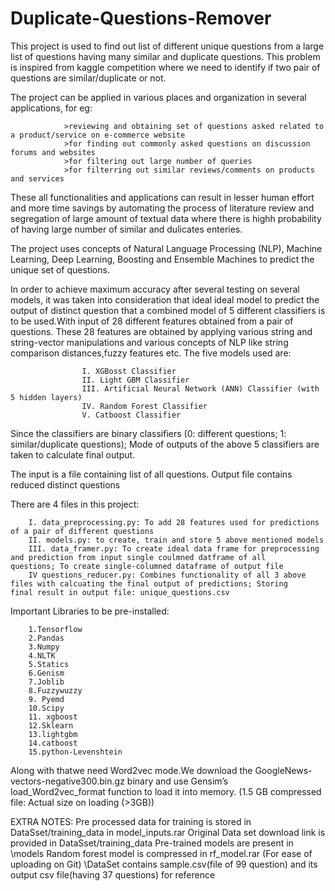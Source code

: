 # Duplicate-Questions-Remover

This project is used to find out list of different unique questions from a large list of questions having many similar and duplicate questions. This problem is inspired from kaggle competition where we need to identify if two pair of questions are similar/duplicate or not.

The project can be applied in various places and organization in several applications, for eg: 
                
                >reviewing and obtaining set of questions asked related to a product/service on e-commerce website
                >for finding out commonly asked questions on discussion forums and websites
                >for filtering out large number of queries
                >for filterring out similar reviews/comments on products and services
                
These all functionalities and applications can result in lesser human effort and more time savings by automating the process of literature review and segregation of large amount of textual data where there is highh probability of having large number of similar and dulicates enteries.

The project uses concepts of Natural Language Processing (NLP), Machine Learning, Deep Learning, Boosting and Ensemble Machines to predict the unique set of questions.

In order to achieve maximum accuracy after several testing on several models, it was taken into consideration that ideal ideal model to predict the output of distinct question that a combined model of 5 different classifiers is to be used.With input of 28 different features obtained from a pair of questions. These 28 features are obtained by applying various string and string-vector manipulations and various concepts of NLP like string comparison distances,fuzzy features etc. The five models used are:
                    
                    I. XGBosst Classifier
                    II. Light GBM Classifier
                    III. Artificial Neural Network (ANN) Classifier (with 5 hidden layers)
                    IV. Random Forest Classifier
                    V. Catboost Classifier
   
Since the classifiers are binary classifiers (0: different questions; 1: similar/duplicate questions); Mode of outputs of the above 5 classifiers are taken to calculate final output.

The input is a file containing list of all questions. Output file contains reduced distinct questions

There are 4 files in this project:
        
        I. data_preprocessing.py: To add 28 features used for predictions of a pair of different questions
        II. models.py: to create, train and store 5 above mentioned models
        III. data_framer.py: To create ideal data frame for preprocessing and prediction from input single coulmned datframe of all                                   questions; To create single-columned dataframe of output file
        IV questions_reducer.py: Combines functionality of all 3 above files with calcuating the final output of predictions; Storing                                     final result in output file: unique_questions.csv
        
        
Important Libraries to be pre-installed:
        
        1.Tensorflow
        2.Pandas
        3.Numpy
        4.NLTK
        5.Statics
        6.Genism
        7.Joblib
        8.Fuzzywuzzy
        9. Pyemd
        10.Scipy
        11. xgboost
        12.Sklearn
        13.lightgbm
        14.catboost
        15.python-Levenshtein
        
Along with thatwe need Word2vec mode.We download the GoogleNews-vectors-negative300.bin.gz binary and use Gensim’s load_Word2vec_format function to load it into memory. (1.5 GB compressed file: Actual size on loading (>3GB))

EXTRA NOTES:
Pre processed data for training is stored in DataSset/training_data  in model_inputs.rar
Original Data set download link is provided in DataSset/training_data
Pre-trained models are present in \models
Random forest model is compressed in rf_model.rar (For ease of uploading on Git)
\DataSet contains sample.csv(file of 99 question) and its output csv file(having 37 questions) for reference
